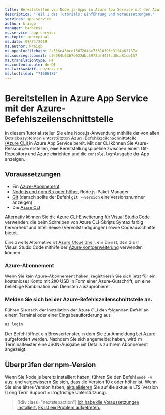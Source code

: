 ```yaml
---
title: Bereitstellen von Node.js-Apps in Azure App Service mit der Azure-Befehlszeilenschnittstelle
description: 'Teil 1 des Tutorials: Einführung und Voraussetzungen.'
services: app-service
author: kraigb
manager: barbkess
ms.service: app-service
ms.topic: conceptual
ms.date: 09/24/2019
ms.author: kraigb
ms.openlocfilehash: 2c566e43bce15672d4ae73310f96c91f4a6f137a
ms.sourcegitcommit: c04984b6367e922dbc5973af44f8cd0ca81ce157
ms.translationtype: HT
ms.contentlocale: de-DE
ms.lasthandoff: 09/30/2019
ms.locfileid: "71686180"
---
```

# <a name="deploy-to-azure-app-service-using-the-azure-cli"></a>Bereitstellen in Azure App Service mit der Azure-Befehlszeilenschnittstelle

In diesem Tutorial stellen Sie eine Node.js-Anwendung mithilfe der von allen Betriebssystemen unterstützten [Azure-Befehlszeilenschnittstelle (Azure CLI) ](https://docs.microsoft.com/cli/azure/overview?view=azure-cli-latest) in Azure App Service bereit. Mit der CLI können Sie Azure-Ressourcen erstellen, eine Bereitstellungspipeline zwischen einem Git-Repository und Azure einrichten und die `console.log`-Ausgabe der App anzeigen.

## <a name="prerequisites"></a>Voraussetzungen

- Ein [Azure-Abonnement](#azure-subscription).
- [Node.js und npm 6.x oder höher](https://nodejs.org/en/download), Node.js-Paket-Manager
- [Git](https://git-scm.com/downloads) (danach sollte der Befehl `git --version` eine Versionsnummer anzeigen)
- Die [Azure CLI](https://docs.microsoft.com/cli/azure/install-azure-cli)

Alternativ können Sie die [Azure CLI-Erweiterung für Visual Studio Code](https://marketplace.visualstudio.com/items?itemName=ms-vscode.azurecli) verwenden, die beim Schreiben von Azure CLI-Skripts Syntax farbig hervorhebt und IntelliSense (Vervollständigungen) sowie Codeausschnitte bietet.

Eine zweite Alternative ist [Azure Cloud Shell](https://docs.microsoft.com/azure/cloud-shell/overview), ein Dienst, den Sie in Visual Studio Code mithilfe der [Azure-Kontoerweiterung](https://marketplace.visualstudio.com/items?itemName=ms-vscode.azure-account) verwenden können.

### <a name="azure-subscription"></a>Azure-Abonnement

Wenn Sie kein Azure-Abonnement haben, [registrieren Sie sich jetzt](https://azure.microsoft.com/en-us/free/?utm_source=campaign&utm_campaign=vscode-tutorial-node-git&mktingSource=vscode-tutorial-node-git) für ein kostenloses Konto mit 200 USD in Form einer Azure-Gutschrift, um eine beliebige Kombination von Diensten auszuprobieren.

### <a name="sign-in-to-the-azure-cli"></a>Melden Sie sich bei der Azure-Befehlszeilenschnittstelle an.

Führen Sie nach der Installation der Azure CLI den folgenden Befehl an einem Terminal oder einer Eingabeaufforderung aus:

```bash
az login
```

Der Befehl öffnet ein Browserfenster, in dem Sie zur Anmeldung bei Azure aufgefordert werden. Nachdem Sie sich angemeldet haben, wird im Terminalfenster eine JSON-Ausgabe mit Details zu Ihrem Abonnement angezeigt.

## <a name="check-npm-version"></a>Überprüfen der npm-Version

Wenn Sie Node.js bereits installiert haben, führen Sie den Befehl `node -v` aus, und vergewissern Sie sich, dass die Version 10.x oder höher ist. Wenn Sie eine ältere Version haben, [aktualisieren](https://nodejs.org/en/download/) Sie auf die aktuelle LTS-Version (Long Term Support = langfristige Unterstützung).

> [!div class="nextstepaction"]
> [Ich habe die Voraussetzungen installiert.](tutorial-vscode-azure-cli-node-02.md) [Es ist ein Problem aufgetreten.](https://www.research.net/r/PWZWZ52?tutorial=node-deployment&step=getting-started)
